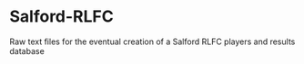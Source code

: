 Salford-RLFC
============

Raw text files for the eventual creation of a Salford RLFC players and results database
